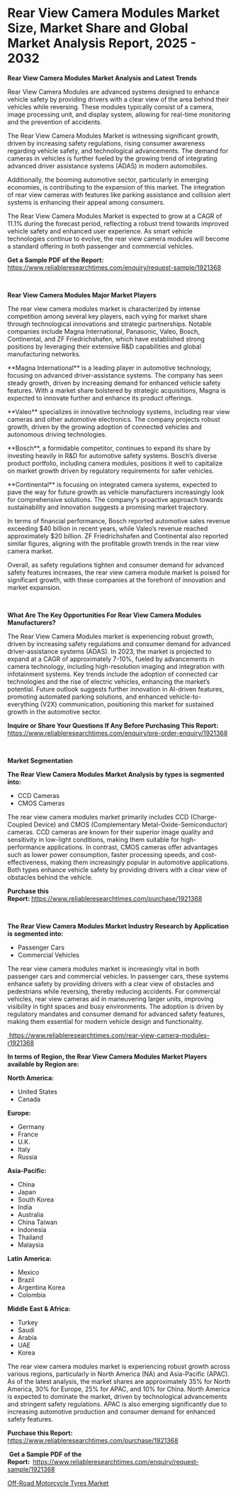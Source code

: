 <p><h1>Rear View Camera Modules Market Size, Market Share and Global Market Analysis Report, 2025 - 2032</h1></p><p><strong>Rear View Camera Modules Market Analysis and Latest Trends</strong></p>
<p><p>Rear View Camera Modules are advanced systems designed to enhance vehicle safety by providing drivers with a clear view of the area behind their vehicles while reversing. These modules typically consist of a camera, image processing unit, and display system, allowing for real-time monitoring and the prevention of accidents. </p><p>The Rear View Camera Modules Market is witnessing significant growth, driven by increasing safety regulations, rising consumer awareness regarding vehicle safety, and technological advancements. The demand for cameras in vehicles is further fueled by the growing trend of integrating advanced driver assistance systems (ADAS) in modern automobiles. </p><p>Additionally, the booming automotive sector, particularly in emerging economies, is contributing to the expansion of this market. The integration of rear view cameras with features like parking assistance and collision alert systems is enhancing their appeal among consumers. </p><p>The Rear View Camera Modules Market is expected to grow at a CAGR of 11.1% during the forecast period, reflecting a robust trend towards improved vehicle safety and enhanced user experience. As smart vehicle technologies continue to evolve, the rear view camera modules will become a standard offering in both passenger and commercial vehicles.</p></p>
<p><strong>Get a Sample PDF of the Report:&nbsp;</strong> <a href="https://www.reliableresearchtimes.com/enquiry/request-sample/1921368?utm_campaign=3063&utm_medium=2&utm_source=Github&utm_content=ia&utm_term=31032025&utm_id=rear-view-camera-modules">https://www.reliableresearchtimes.com/enquiry/request-sample/1921368</a></p>
<p>&nbsp;</p>
<p><strong>Rear View Camera Modules Major Market Players</strong></p>
<p><p>The rear view camera modules market is characterized by intense competition among several key players, each vying for market share through technological innovations and strategic partnerships. Notable companies include Magna International, Panasonic, Valeo, Bosch, Continental, and ZF Friedrichshafen, which have established strong positions by leveraging their extensive R&D capabilities and global manufacturing networks.</p><p>**Magna International** is a leading player in automotive technology, focusing on advanced driver-assistance systems. The company has seen steady growth, driven by increasing demand for enhanced vehicle safety features. With a market share bolstered by strategic acquisitions, Magna is expected to innovate further and enhance its product offerings.</p><p>**Valeo** specializes in innovative technology systems, including rear view cameras and other automotive electronics. The company projects robust growth, driven by the growing adoption of connected vehicles and autonomous driving technologies.</p><p>**Bosch**, a formidable competitor, continues to expand its share by investing heavily in R&D for automotive safety systems. Bosch’s diverse product portfolio, including camera modules, positions it well to capitalize on market growth driven by regulatory requirements for safer vehicles.</p><p>**Continental** is focusing on integrated camera systems, expected to pave the way for future growth as vehicle manufacturers increasingly look for comprehensive solutions. The company's proactive approach towards sustainability and innovation suggests a promising market trajectory.</p><p>In terms of financial performance, Bosch reported automotive sales revenue exceeding $40 billion in recent years, while Valeo’s revenue reached approximately $20 billion. ZF Friedrichshafen and Continental also reported similar figures, aligning with the profitable growth trends in the rear view camera market.</p><p>Overall, as safety regulations tighten and consumer demand for advanced safety features increases, the rear view camera module market is poised for significant growth, with these companies at the forefront of innovation and market expansion.</p></p>
<p>&nbsp;</p>
<p><strong>What Are The Key Opportunities For Rear View Camera Modules Manufacturers?</strong></p>
<p><p>The Rear View Camera Modules market is experiencing robust growth, driven by increasing safety regulations and consumer demand for advanced driver-assistance systems (ADAS). In 2023, the market is projected to expand at a CAGR of approximately 7-10%, fueled by advancements in camera technology, including high-resolution imaging and integration with infotainment systems. Key trends include the adoption of connected car technologies and the rise of electric vehicles, enhancing the market’s potential. Future outlook suggests further innovation in AI-driven features, promoting automated parking solutions, and enhanced vehicle-to-everything (V2X) communication, positioning this market for sustained growth in the automotive sector.</p></p>
<p><strong>Inquire or Share Your Questions If Any Before Purchasing This Report:</strong> <a href="https://www.reliableresearchtimes.com/enquiry/pre-order-enquiry/1921368?utm_campaign=3063&utm_medium=2&utm_source=Github&utm_content=ia&utm_term=31032025&utm_id=rear-view-camera-modules">https://www.reliableresearchtimes.com/enquiry/pre-order-enquiry/1921368</a></p>
<p>&nbsp;</p>
<p><strong>Market Segmentation</strong></p>
<p><strong>The Rear View Camera Modules Market Analysis by types is segmented into:</strong></p>
<p><ul><li>CCD Cameras</li><li>CMOS Cameras</li></ul></p>
<p><p>The rear view camera modules market primarily includes CCD (Charge-Coupled Device) and CMOS (Complementary Metal-Oxide-Semiconductor) cameras. CCD cameras are known for their superior image quality and sensitivity in low-light conditions, making them suitable for high-performance applications. In contrast, CMOS cameras offer advantages such as lower power consumption, faster processing speeds, and cost-effectiveness, making them increasingly popular in automotive applications. Both types enhance vehicle safety by providing drivers with a clear view of obstacles behind the vehicle.</p></p>
<p><strong>Purchase this Report:&nbsp;</strong><a href="https://www.reliableresearchtimes.com/purchase/1921368?utm_campaign=3063&utm_medium=2&utm_source=Github&utm_content=ia&utm_term=31032025&utm_id=rear-view-camera-modules">https://www.reliableresearchtimes.com/purchase/1921368</a></p>
<p>&nbsp;</p>
<p><strong>The Rear View Camera Modules Market Industry Research by Application is segmented into:</strong></p>
<p><ul><li>Passenger Cars</li><li>Commercial Vehicles</li></ul></p>
<p><p>The rear view camera modules market is increasingly vital in both passenger cars and commercial vehicles. In passenger cars, these systems enhance safety by providing drivers with a clear view of obstacles and pedestrians while reversing, thereby reducing accidents. For commercial vehicles, rear view cameras aid in maneuvering larger units, improving visibility in tight spaces and busy environments. The adoption is driven by regulatory mandates and consumer demand for advanced safety features, making them essential for modern vehicle design and functionality.</p></p>
<p><a href="https://www.reliableresearchtimes.com/rear-view-camera-modules-r1921368?utm_campaign=3063&utm_medium=2&utm_source=Github&utm_content=ia&utm_term=31032025&utm_id=rear-view-camera-modules">&nbsp;https://www.reliableresearchtimes.com/rear-view-camera-modules-r1921368</a></p>
<p><strong>In terms of Region, the Rear View Camera Modules Market Players available by Region are:</strong></p>
<p>
    <p> <strong> North America: </strong>
        <ul>
            <li>United States</li>
            <li>Canada</li>
        </ul>
        </p> 
    <p> <strong> Europe: </strong>
        <ul>
            <li>Germany</li>
            <li>France</li>
            <li>U.K.</li>
            <li>Italy</li>
            <li>Russia</li>
        </ul>
        </p> 
    <p> <strong> Asia-Pacific: </strong>
        <ul>
            <li>China</li>
            <li>Japan</li>
            <li>South Korea</li>
            <li>India</li>
            <li>Australia</li>
            <li>China Taiwan</li>
            <li>Indonesia</li>
            <li>Thailand</li>
            <li>Malaysia</li>
        </ul>
        </p> 
    <p> <strong> Latin America: </strong>
        <ul>
            <li>Mexico</li>
            <li>Brazil</li>
            <li>Argentina Korea</li>
            <li>Colombia</li>
        </ul>
        </p> 
    <p> <strong> Middle East & Africa: </strong>
        <ul>
            <li>Turkey</li>
            <li>Saudi</li>
            <li>Arabia</li>
            <li>UAE</li>
            <li>Korea</li>
        </ul>
    </p>
    </p>
<p><p>The rear view camera modules market is experiencing robust growth across various regions, particularly in North America (NA) and Asia-Pacific (APAC). As of the latest analysis, the market shares are approximately 35% for North America, 30% for Europe, 25% for APAC, and 10% for China. North America is expected to dominate the market, driven by technological advancements and stringent safety regulations. APAC is also emerging significantly due to increasing automotive production and consumer demand for enhanced safety features.</p></p>
<p><strong>Purchase this Report: </strong><a href="https://www.reliableresearchtimes.com/purchase/1921368?utm_campaign=3063&utm_medium=2&utm_source=Github&utm_content=ia&utm_term=31032025&utm_id=rear-view-camera-modules">https://www.reliableresearchtimes.com/purchase/1921368</a></p>
<p>&nbsp;<strong>Get a Sample PDF of the Report:&nbsp;&nbsp;</strong><a href="https://www.reliableresearchtimes.com/enquiry/request-sample/1921368?utm_campaign=3063&utm_medium=2&utm_source=Github&utm_content=ia&utm_term=31032025&utm_id=rear-view-camera-modules">https://www.reliableresearchtimes.com/enquiry/request-sample/1921368</a></p>
<p><strong></strong></p>
<p><p><a href="https://github.com/jhamygunler/Market-Research-Report-List-1/blob/main/off-road-motorcycle-tyres-market.md?utm_campaign=3063&utm_medium=2&utm_source=Github&utm_content=ia&utm_term=31032025&utm_id=rear-view-camera-modules">Off-Road Motorcycle Tyres Market</a></p></p>